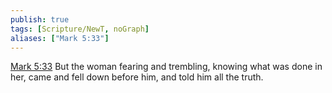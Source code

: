 ```yaml
---
publish: true
tags: [Scripture/NewT, noGraph]
aliases: ["Mark 5:33"]
---
```

[Mark 5:33](https://churchofjesuschrist.org/study/scriptures/nt/mark/5?lang=eng&id=p33#p33) But the woman fearing and trembling, knowing what was done in her, came and fell down before him, and told him all the truth.
